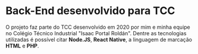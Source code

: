 # Back-End desenvolvido para TCC
O projeto faz parte do TCC desenvolvido em 2020 por mim e minha equipe no Colégio Técnico Industrial "Isaac Portal Roldán". Dentre as tecnologias utilizadas é possível 
citar **Node.JS**, **React Native**, a linguagem de marcação **HTML** e **PHP**.
